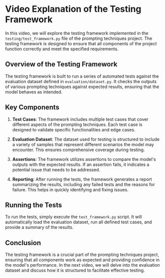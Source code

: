 # Video Explanation of the Testing Framework

In this video, we will explore the testing framework implemented in the `testing/test_framework.py` file of the prompting techniques project. The testing framework is designed to ensure that all components of the project function correctly and meet the specified requirements.

## Overview of the Testing Framework

The testing framework is built to run a series of automated tests against the evaluation dataset defined in `evaluation/dataset.py`. It checks the outputs of various prompting techniques against expected results, ensuring that the model behaves as intended.

## Key Components

1. **Test Cases**: The framework includes multiple test cases that cover different aspects of the prompting techniques. Each test case is designed to validate specific functionalities and edge cases.

2. **Evaluation Dataset**: The dataset used for testing is structured to include a variety of samples that represent different scenarios the model may encounter. This ensures comprehensive coverage during testing.

3. **Assertions**: The framework utilizes assertions to compare the model's outputs with the expected results. If an assertion fails, it indicates a potential issue that needs to be addressed.

4. **Reporting**: After running the tests, the framework generates a report summarizing the results, including any failed tests and the reasons for failure. This helps in quickly identifying and fixing issues.

## Running the Tests

To run the tests, simply execute the `test_framework.py` script. It will automatically load the evaluation dataset, run all defined test cases, and provide a summary of the results.

## Conclusion

The testing framework is a crucial part of the prompting techniques project, ensuring that all components work as expected and providing confidence in the model's performance. In the next video, we will delve into the evaluation dataset and discuss how it is structured to facilitate effective testing.